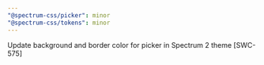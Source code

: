 ```yaml
---
"@spectrum-css/picker": minor
"@spectrum-css/tokens": minor
---
```


Update background and border color for picker in Spectrum 2 theme [SWC-575]
